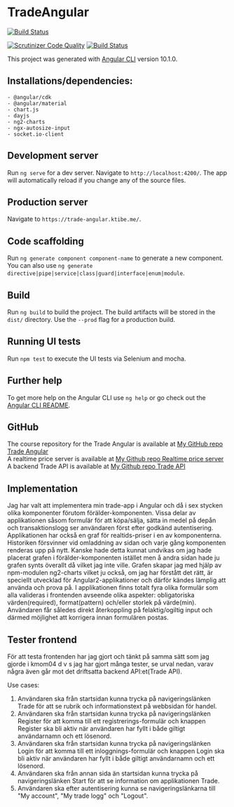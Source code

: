 # TradeAngular

[![Build Status](https://travis-ci.org/kati18/jsramverk-frontend-project.svg?branch=master)](https://travis-ci.org/kati18/jsramverk-frontend-project)

[![Scrutinizer Code Quality](https://scrutinizer-ci.com/g/kati18/jsramverk-frontend-project/badges/quality-score.png?b=master)](https://scrutinizer-ci.com/g/kati18/jsramverk-frontend-project/?branch=master)
[![Build Status](https://scrutinizer-ci.com/g/kati18/jsramverk-frontend-project/badges/build.png?b=master)](https://scrutinizer-ci.com/g/kati18/jsramverk-frontend-project/build-status/master)

This project was generated with [Angular CLI](https://github.com/angular/angular-cli) version 10.1.0.

## Installations/dependencies:

    - @angular/cdk
    - @angular/material
    - chart.js
    - dayjs
    - ng2-charts
    - ngx-autosize-input
    - socket.io-client

## Development server

Run `ng serve` for a dev server. Navigate to `http://localhost:4200/`. The app will automatically reload if you change any of the source files.

## Production server

Navigate to `https://trade-angular.ktibe.me/`.

## Code scaffolding

Run `ng generate component component-name` to generate a new component. You can also use `ng generate directive|pipe|service|class|guard|interface|enum|module`.

## Build

Run `ng build` to build the project. The build artifacts will be stored in the `dist/` directory. Use the `--prod` flag for a production build.

## Running UI tests

Run `npm test` to execute the UI tests via Selenium and mocha.

## Further help

To get more help on the Angular CLI use `ng help` or go check out the [Angular CLI README](https://github.com/angular/angular-cli/blob/master/README.md).

## GitHub

The course repository for the Trade Angular is available at [My GitHub repo Trade Angular](https://github.com/kati18/jsramverk-frontend-project.git)<br>
A realtime price server is available at [My Github repo Realtime price server](https://github.com/kati18/jsramverk-socket-server-project.git)<br>
A backend Trade API is available at [My Github repo Trade API](https://github.com/kati18/jsramverk-backend-project.git)

## Implementation

Jag har valt att implementera min trade-app i Angular och då i sex stycken olika komponenter förutom förälder-komponenten. Vissa delar av applikationen såsom formulär för att köpa/sälja, sätta in medel på depån och transaktionslogg ser användaren först efter godkänd autentisering. Applikationen har också en graf för realtids-priser i en av komponenterna. Historiken försvinner vid omladdning av sidan och varje gång komponenten renderas upp på nytt. Kanske hade detta kunnat undvikas om jag hade placerat grafen i förälder-komponenten istället men å andra sidan hade ju grafen synts överallt då vilket jag inte ville. Grafen skapar jag med hjälp av npm-modulen ng2-charts vilket ju också, om jag har förstått det rätt, är speciellt utvecklad för Angular2-applikationer och därför kändes lämplig att använda och prova på. I applikationen finns totalt fyra olika formulär som alla valideras i frontenden avseende olika aspekter: obligatoriska värden(required), format(pattern) och/eller storlek på värde(min). Användaren får således direkt återkoppling på felaktig/ogiltig input och därmed möjlighet att korrigera innan formulären postas.

## Tester frontend

För att testa frontenden har jag gjort och tänkt på samma sätt som jag gjorde i kmom04 d v s jag har gjort många tester, se urval nedan, varav några även går mot det driftsatta backend API:et(Trade API).

Use cases:
1. Användaren ska från startsidan kunna trycka på navigeringslänken Trade för att se rubrik och informationstext på webbsidan för handel.
2. Användaren ska från startsidan kunna trycka på navigeringslänken Register för att komma till ett registrerings-formulär och knappen Register ska bli aktiv när användaren har fyllt i både giltigt användarnamn och ett lösenord.
3. Användaren ska från startsidan kunna trycka på navigeringslänken Login för att komma till ett inloggnings-formulär och knappen Login ska bli aktiv när användaren har fyllt i både giltigt användarnamn och ett lösenord.
4. Användaren ska från annan sida än startsidan kunna trycka på navigeringslänken Start för att se information om applikationen Trade.
5. Användaren ska efter autentisering kunna se navigeringslänkarna till "My account", "My trade logg" och "Logout".

